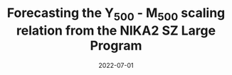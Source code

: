 ---
title: "Forecasting the Y<SUB>500</SUB> - M<SUB>500</SUB> scaling relation from the NIKA2 SZ Large Program"
collection: "fa_procs"
permalink: https://ui.adsabs.harvard.edu/abs/2022EPJWC.25700025K/abstract
date: 2022-07-01
venue: "mm Universe @ NIKA2 - Observing the mm Universe with the NIKA2 Camera"
citation: "Kéruzoré, F., Artis, E., Macías-Pérez, J.-F., et al. (2022), mm Universe @ NIKA2 - Observing the mm Universe with the NIKA2 Camera, 257, 00025."
---